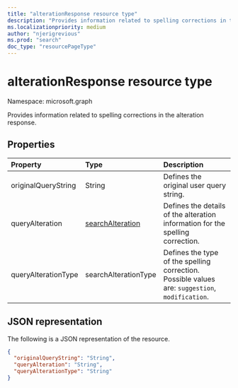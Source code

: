 ```yaml
---
title: "alterationResponse resource type"
description: "Provides information related to spelling corrections in the alteration response."
ms.localizationpriority: medium
author: "njerigrevious"
ms.prod: "search"
doc_type: "resourcePageType"
---
```


# alterationResponse resource type

Namespace: microsoft.graph

Provides information related to spelling corrections in the alteration response.

## Properties

| Property     | Type        | Description |
|:-------------|:------------|:------------|
|originalQueryString|String| Defines the original user query string.|
|queryAlteration|[searchAlteration](searchalteration.md)| Defines the details of the alteration information for the spelling correction.|
|queryAlterationType|searchAlterationType| Defines the type of the spelling correction. Possible values are: `suggestion`, `modification`.|

## JSON representation

The following is a JSON representation of the resource.

<!-- {
  "blockType": "resource",
  "optionalProperties": [

  ],
  "@odata.type": "microsoft.graph.alterationResponse",
  "baseType": null
}-->

```json
{
  "originalQueryString": "String",
  "queryAlteration": "String",
  "queryAlterationType": "String"
}
```

